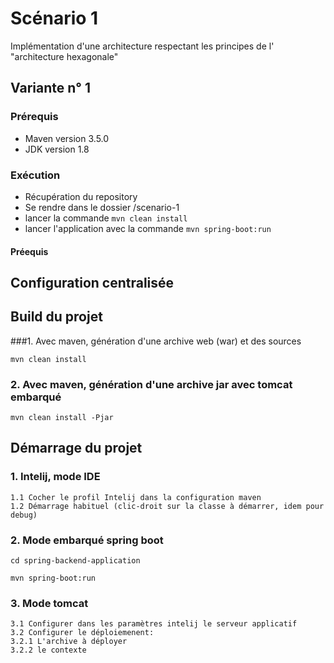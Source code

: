 # Scénario 1
Implémentation d'une architecture respectant les principes de l' "architecture hexagonale"

## Variante n° 1
### Prérequis
* Maven version 3.5.0
* JDK version 1.8

### Exécution
* Récupération du repository
* Se rendre dans le dossier /scenario-1
* lancer la commande `mvn clean install`
* lancer l'application avec la commande `mvn spring-boot:run`

#### Préequis

## Configuration centralisée

## Build du projet
###1. Avec maven, génération d'une archive web (war) et des sources
```
mvn clean install
```

### 2. Avec maven, génération d'une archive jar avec tomcat embarqué
```
mvn clean install -Pjar
```

## Démarrage du projet
### 1. Intelij, mode IDE
```
1.1 Cocher le profil Intelij dans la configuration maven
1.2 Démarrage habituel (clic-droit sur la classe à démarrer, idem pour debug)
```

### 2. Mode embarqué spring boot
```
cd spring-backend-application

mvn spring-boot:run
```

### 3. Mode tomcat
```
3.1 Configurer dans les paramètres intelij le serveur applicatif
3.2 Configurer le déploiemenent:
3.2.1 L'archive à déployer
3.2.2 le contexte
```
